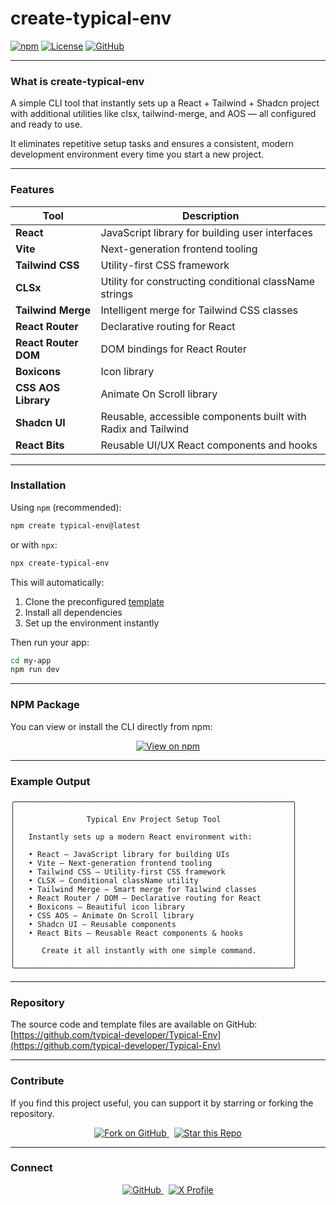 # create-typical-env

[![npm](https://img.shields.io/npm/v/create-typical-env?color=CB3837\&logo=npm)](https://www.npmjs.com/package/create-typical-env)
[![License](https://img.shields.io/badge/License-MIT-green.svg)](https://opensource.org/licenses/MIT)
[![GitHub](https://img.shields.io/badge/GitHub-typical--developer-181717?logo=github\&logoColor=white)](https://github.com/typical-developer)

---

### What is create-typical-env

A simple CLI tool that instantly sets up a React + Tailwind + Shadcn project with additional utilities like clsx, tailwind-merge, and AOS — all configured and ready to use.

It eliminates repetitive setup tasks and ensures a consistent, modern development environment every time you start a new project.

---

### Features

| Tool                 | Description                                                   |
| -------------------- | ------------------------------------------------------------- |
| **React**            | JavaScript library for building user interfaces               |
| **Vite**             | Next-generation frontend tooling                              |
| **Tailwind CSS**     | Utility-first CSS framework                                   |
| **CLSx**             | Utility for constructing conditional className strings        |
| **Tailwind Merge**   | Intelligent merge for Tailwind CSS classes                    |
| **React Router**     | Declarative routing for React                                 |
| **React Router DOM** | DOM bindings for React Router                                 |
| **Boxicons**         | Icon library                                                  |
| **CSS AOS Library**  | Animate On Scroll library                                     |
| **Shadcn UI**        | Reusable, accessible components built with Radix and Tailwind |
| **React Bits**       | Reusable UI/UX React components and hooks                     |

---

### Installation

Using `npm` (recommended):

```bash
npm create typical-env@latest 
```

or with `npx`:

```bash
npx create-typical-env
```

This will automatically:

1. Clone the preconfigured <a href="https://github.com/typical-developer/Typical-Env">template</a>
2. Install all dependencies
3. Set up the environment instantly

Then run your app:

```bash
cd my-app
npm run dev
```

---

### NPM Package

You can view or install the CLI directly from npm:

<p align="center">
  <a href="https://www.npmjs.com/package/create-typical-env" target="_blank">
    <img src="https://img.shields.io/badge/View%20on%20npm-create--typical--env-CB3837?style=for-the-badge&logo=npm&logoColor=white" alt="View on npm" />
  </a>
</p>

---

### Example Output

```
╭──────────────────────────────────────────────────────────────╮
│                                                              │
│                Typical Env Project Setup Tool                │
│                                                              │
│   Instantly sets up a modern React environment with:         │
│                                                              │
│   • React – JavaScript library for building UIs              │
│   • Vite – Next-generation frontend tooling                  │
│   • Tailwind CSS – Utility-first CSS framework               │
│   • CLSX – Conditional className utility                     │
│   • Tailwind Merge – Smart merge for Tailwind classes        │
│   • React Router / DOM – Declarative routing for React       │
│   • Boxicons – Beautiful icon library                        │
│   • CSS AOS – Animate On Scroll library                      │
│   • Shadcn UI – Reusable components                          │
│   • React Bits – Reusable React components & hooks           │
│                                                              │
│      Create it all instantly with one simple command.        │
│                                                              │
╰──────────────────────────────────────────────────────────────╯
```

---

### Repository

The source code and template files are available on GitHub:
[https://github.com/typical-developer/Typical-Env](https://github.com/typical-developer/Typical-Env)

---

### Contribute

If you find this project useful, you can support it by starring or forking the repository.

<p align="center">
  <a href="https://github.com/typical-developer/Typical-Env/fork" target="_blank">
    <img src="https://img.shields.io/badge/Fork%20on%20GitHub-000000?style=for-the-badge&logo=github&logoColor=white" alt="Fork on GitHub" />
  </a>
  &nbsp;
  <a href="https://github.com/typical-developer/Typical-Env" target="_blank">
    <img src="https://img.shields.io/badge/Star%20this%20Repo-FFD700?style=for-the-badge&logo=github&logoColor=black" alt="Star this Repo" />
  </a>
</p>

---

### Connect

<p align="center">
  <a href="https://github.com/typical-developer" target="_blank">
    <img src="https://img.shields.io/badge/GitHub-typical--developer-181717?style=for-the-badge&logo=github&logoColor=white" alt="GitHub" />
  </a>
  &nbsp;
  <a href="https://x.com/Chris_Error_404" target="_blank">
    <img src="https://img.shields.io/badge/X-typicaldevelopr-000000?style=for-the-badge&logo=x&logoColor=white" alt="X Profile" />
  </a>
</p>
